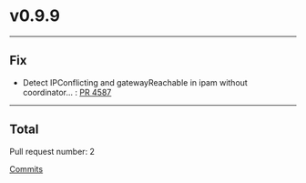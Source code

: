 
# v0.9.9

***

## Fix

* Detect IPConflicting and gatewayReachable in ipam without coordinator… : [PR 4587](https://github.com/spidernet-io/spiderpool/pull/4587)



***

## Total 

Pull request number: 2

[ Commits ](https://github.com/spidernet-io/spiderpool/compare/v0.9.8...v0.9.9)
